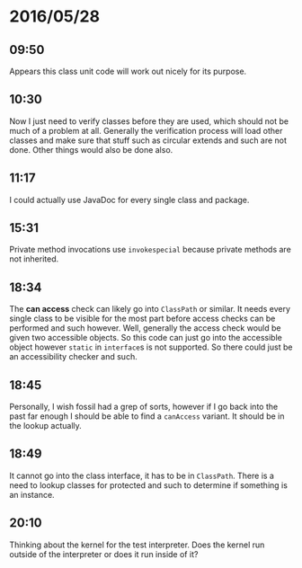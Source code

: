 # 2016/05/28

## 09:50

Appears this class unit code will work out nicely for its purpose.

## 10:30

Now I just need to verify classes before they are used, which should not be
much of a problem at all. Generally the verification process will load other
classes and make sure that stuff such as circular extends and such are not
done. Other things would also be done also.

## 11:17

I could actually use JavaDoc for every single class and package.

## 15:31

Private method invocations use `invokespecial` because private methods are not
inherited.

## 18:34

The **can access** check can likely go into `ClassPath` or similar. It needs
every single class to be visible for the most part before access checks can
be performed and such however. Well, generally the access check would be given
two accessible objects. So this code can just go into the accessible object
however `static` in `interface`s is not supported. So there could just be an
accessibility checker and such.

## 18:45

Personally, I wish fossil had a grep of sorts, however if I go back into the
past far enough I should be able to find a `canAccess` variant. It should be
in the lookup actually.

## 18:49

It cannot go into the class interface, it has to be in `ClassPath`. There is
a need to lookup classes for protected and such to determine if something is
an instance.

## 20:10

Thinking about the kernel for the test interpreter. Does the kernel run outside
of the interpreter or does it run inside of it?

